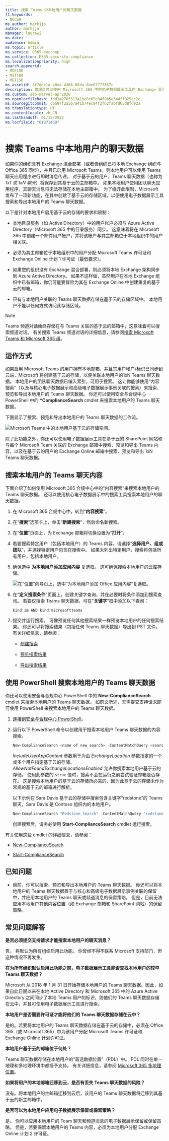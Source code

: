 ```yaml
---
title: 搜索 Teams 中本地用户的聊天数据
f1.keywords:
- NOCSH
ms.author: markjjo
author: markjjo
manager: laurawi
ms.date: ''
audience: Admin
ms.topic: article
ms.service: O365-seccomp
ms.collection: M365-security-compliance
ms.localizationpriority: high
search.appverid:
- MOE150
- MST160
- MET150
ms.assetid: 3f7dde1a-a8ea-4366-86da-8ee6777f357c
description: 管理员可以使用 Microsoft 365 中的电子数据展示工具在 Exchange 混合部署中搜索和导出本地用户的 Teams 聊天数据。
ms.custom: seo-marvel-apr2020
ms.openlocfilehash: fdd142783313418c8c65c04f9b5e344ff325ec2c
ms.sourcegitcommit: c6a97f2a5b7a41b74ec84f2f62fabfd65d8fd92a
ms.translationtype: HT
ms.contentlocale: zh-CN
ms.lasthandoff: 01/12/2022
ms.locfileid: "61871439"
---
```

# <a name="search-for-teams-chat-data-for-on-premises-users"></a>搜索 Teams 中本地用户的聊天数据

如果你的组织具有 Exchange 混合部署（或者贵组织已将本地 Exchange 组织与 Office 365 同步），并且已启用 Microsoft Teams，则本地用户可以使用 Teams 聊天应用程序进行即时消息传递。 对于基于云的用户，Teams 聊天数据（也称为 *1x1 或 1xN 聊天*）将保存到其基于云的主邮箱中。 如果本地用户使用团队聊天应用程序，其聊天消息将无法存储在本地主邮箱中。 为了绕开此限制，Microsoft 发布了一项新功能，在其中创建了基于云的存储区域，以便使用电子数据展示工具搜索和导出本地用户的 Teams 聊天数据。
  
以下是针对本地用户启用基于云的存储的要求和限制：
  
- 本地目录服务（如 Active Directory）中的用户帐户必须与 Azure Active Directory（Microsoft 365 中的目录服务）同步。 这意味着将在 Microsoft 365 中创建一个邮件用户帐户，并将该帐户与其主邮箱位于本地组织中的用户相关联。

- 必须为其主邮箱位于本地组织中的用户分配 Microsoft Teams 许可证和 Exchange Online 计划 1 许可证（最低要求）。

- 如果您的组织没有 Exchange 混合部署，则必须将本地 Exchange 架构同步到 Azure Active Directory。 如果不这样做，虽然用户在本地 Exchange 组织中已有邮箱，你仍可能要冒险为其在 Exchange Online 中创建重复的基于云的邮箱。

- 只有与本地用户关联的 Teams 聊天数据存储在基于云的存储区域中。 本地用户不能以任何方式访问此存储区域。

> [!NOTE]
> Teams 频道对话始终存储在与 Teams 关联的基于云的邮箱中，这意味着可以搜索频道对话。 有关搜索 Teams 频道对话的详细信息，请参阅[搜索 Microsoft Teams 和 Microsoft 365 组](content-search-reference.md#searching-microsoft-teams-and-microsoft-365-groups)。
  
## <a name="how-it-works"></a>运作方式

如果启用 Microsoft Teams 的用户拥有本地邮箱，并且其用户帐户/标识已同步到云端，Microsoft 将创建基于云的存储，以便关联本地用户的1xN Teams 聊天数据。 本地用户的团队聊天数据已编入索引，可用于搜索。 这让你能够使用“内容搜索”（以及与核心电子数据展示和高级电子数据展示事例关联的搜索）来搜索、预览和导出本地用户的 Teams 聊天数据。 你还可以使用安全与合规中心 PowerShell 中的 **\*ComplianceSearch** cmdlet 来搜索本地用户的 Teams 聊天数据。
  
下图显示了搜索、预览和导出本地用户的 Teams 聊天数据的工作流。
  
![Microsoft Teams 中的本地用户基于云的存储空间。](../media/EHAMShard1.png)
  
除了此功能之外，你还可以使用电子数据展示工具在基于云的 SharePoint 网站和与每个 Microsoft Team 关联的 Exchange 邮箱中搜索、预览和导出 Teams 内容，以及在基于云的用户的 Exchange Online 邮箱中搜索、预览和导出 1xN Teams 聊天数据。

## <a name="searching-for-teams-chat-content-for-on-premises-users"></a>搜索本地用户的 Teams 聊天内容

下面介绍了如何使用 Microsoft 365 合规中心中的“内容搜索”来搜索本地用户的 Teams 聊天数据。 还可以使用核心电子数据展示中的搜索工具搜索本地用户的聊天数据。
  
1. 在 Microsoft 365 合规中心中，转到“**内容搜索**”。

2. 在“**搜索**”选项卡上，单击“**新建搜索**”，然后命名新搜索。

3. 在“**位置**”页面上，为 Exchange 邮箱将切换设置为“**打开**”。

4. 若要搜索特定用户（包括本地用户）的 Teams 内容，请选择“**选择用户、组或团队**”，并选择特定用户包含在搜索中。 如果未列出特定用户，搜索将包括所有用户，包括本地用户。

5. 确保选中 **为本地用户添加应用内容** 复选框。 这可确保搜索本地用户的云库存储。

    ![在“位置”向导页上，选中“为本地用户添加 Office 应用内容”复选框。](../media/EHAMShardCheckBox.png)

6. 在“**定义搜索条件**”页面上，创建关键字查询，并在必要时将条件添加到搜索查询。 若要仅搜索 Teams 聊天数据，可在“**关键字**”框中添加以下查询：

    ```text
    kind:im AND kind:microsoftteams
    ```

6. 提交并运行搜索。 可像预览任何其他搜索结果一样预览本地用户的任何搜索结果。 你还可以将搜索结果（包括任何 Teams 聊天数据）导出到 PST 文件。 有关详细信息，请参阅：

    - [创建搜索](content-search.md)

    - [预览搜索结果](preview-ediscovery-search-results.md)

    - [导出搜索结果](export-search-results.md)

## <a name="using-powershell-to-search-for-teams-chat-data-for-on-premises-users"></a>使用 PowerShell 搜索本地用户的 Teams 聊天数据

你还可以使用安全与合规中心 PowerShell 中的 **New-ComplianceSearch** cmdlet 来搜索本地用户的 Teams 聊天数据。 如前文所述，无需提交支持请求即可使用 PowerShell 来搜索本地用户的 Teams 聊天数据。
  
1. [连接到安全与合规中心 PowerShell](/powershell/exchange/connect-to-scc-powershell)。

2. 运行以下 PowerShell 命令以创建用于搜索本地用户 Teams 聊天数据的内容搜索。

    ```powershell
    New-ComplianceSearch <name of new search> -ContentMatchQuery <search query> -ExchangeLocation <on-premises user> -IncludeUserAppContent $true -AllowNotFoundExchangeLocationsEnabled $true  
    ```

    *IncludeUserAppContent* 参数用于为由 *ExchangeLocation* 参数指定的一个或多个用户指定基于云的存储。 *AllowNotFoundExchangeLocationsEnabled* 允许你搜索本地用户基于云的存储。 使用此参数的 `$true` 值时，搜索不会在运行之前尝试验证邮箱是否存在。 这是搜索本地用户的基于云的存储所必需的，因为此基于云的存储未作为常规的基于云的邮箱进行解析。

    以下示例在 Sara Davis 基于云的存储中搜索包含关键字“redstone”的 Teams 聊天，Sara Davis 是 Contoso 组织内的本地用户。
  
    ```powershell
    New-ComplianceSearch "Redstone_Search" -ContentMatchQuery "redstone AND (kind:im AND kind:microsoftteams)" -ExchangeLocation sarad@contoso.com -IncludeUserAppContent $true -AllowNotFoundExchangeLocationsEnabled $true  
    ```

   创建搜索后，请务必使用 **Start-ComplianceSearch** cmdlet 运行搜索。
  
有关使用这些 cmdlet 的详细信息，请参阅：
  
- [New-ComplianceSearch](/powershell/module/exchange/new-compliancesearch)

- [Start-ComplianceSearch](/powershell/module/exchange/start-compliancesearch)

## <a name="known-issues"></a>已知问题

- 目前，你可以搜索、预览和导出本地用户的 Teams 聊天数据。 你还可以将本地用户的 Teams 聊天数据置于与核心和高级电子数据展示事例关联的保留中，并应用本地用户的 Teams 聊天或频道消息的保留策略。 但是，目前无法应用本地用户其他内容位置（如 Exchange 邮箱和 SharePoint 网站）的保留策略。

## <a name="frequently-asked-questions"></a>常见问题解答

**是否必须提交支持请求才能搜索本地用户的聊天消息？**

否。 将默认为所有组织启用此功能。 你曾经不得不联系 Microsoft 支持部门，但这种情况不再发生。
  
 **在为所有组织默认启用此功能之前，电子数据展示工具能否查找本地用户的较早 Teams 聊天数据？**
  
Microsoft 从 2018 年 1 月 31 日开始存储本地用户的 Teams 聊天数据。因此，如果自此日期以来在本地 Active Directory 和 Microsoft 365 中的 Azure Active Directory 之间同步了本地 Teams 用户的标识，则他们的 Teams 聊天数据存储在云中，并且可使用电子数据展示工具进行搜索。

 **本地用户是否需要许可证才能将他们的 Teams 聊天数据存储在云中？**
  
是的。若要将本地用户的 Teams 聊天数据存储在基于云的存储中，必须在 Office 365（或 Microsoft 365）中为该用户分配 Microsoft Teams 许可证和 Exchange Online 计划许可证。

**本地用户基于云的邮箱位于何处？**
  
Teams 聊天数据存储在本地用户的“首选数据位置”（PDL）中。 PDL 同时在单一地理和多地理环境中都授予支持。 有关详细信息，请参阅 [Microsoft 365 多地理位置](../enterprise/microsoft-365-multi-geo.md)。

**如果将用户的本地邮箱迁移到云，是否有丢失 Teams 聊天数据的风险？**
  
没有。将本地用户的主邮箱迁移到云后，该用户的 Teams 聊天数据将迁移到其基于云的新主邮箱中。
  
 **是否可以为本地用户应用电子数据展示保留或保留策略？**
  
是。 你可以应用本地用户的 Team 聊天和频道消息的电子数据展示保留或保留策略。 但是，若要保留本地用户的 Teams 内容，必须为本地用户分配 Exchange Online 计划 2 许可证。
